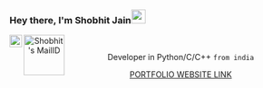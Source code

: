 ### Hey there, I'm Shobhit Jain<img src="https://media.giphy.com/media/hvRJCLFzcasrR4ia7z/giphy.gif" width="25px">

<center>
<a href="www.linkedin.com/in/shobhitjain09/">
  <img align="left" alt="Shobhit's LinkedIN" width="22px" src="https://raw.githubusercontent.com/peterthehan/peterthehan/master/assets/linkedin.svg" />
</a>

<a href="mailto:shobjain09@gmail.com"><img align="left" alt="Shobhit's MailID" width="72px" src="https://img.shields.io/badge/Gmail-D14836?style=for-the-badge&logo=gmail&logoColor=white" /></a>&nbsp;

Developer in Python/C/C++
`from india`
  
<a href="https://www.shobhit.ga">PORTFOLIO WEBSITE LINK</a>
</center>
